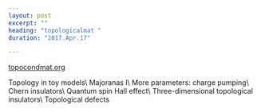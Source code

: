 ```yaml
---
layout: post
excerpt: ""
heading: "topologicalmat "
duration: "2017.Apr.17"

---
```


[topocondmat.org](https://topocondmat.org)

Topology in toy models\\
Majoranas I\\
More parameters: charge pumping\\
Chern insulators\\
Quantum spin Hall effect\\
Three-dimensional topological insulators\\
Topological defects


